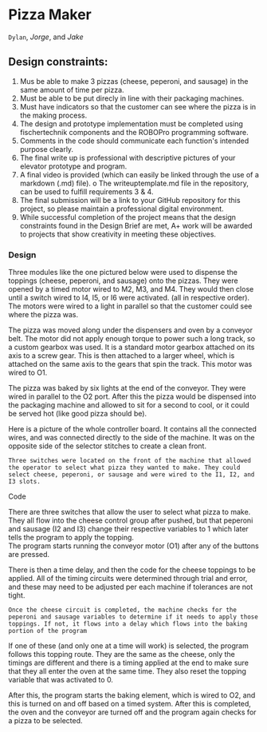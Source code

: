 




# Pizza Maker
 
`Dylan`, _Jorge_, and *Jake* 
 
## Design constraints: 
1.	Mus be able to make 3 pizzas (cheese, peperoni, and sausage) in the same amount of time per pizza. 
2.	Must be able to be put direcly in line with their packaging machines. 
3.	Must have indicators so that the customer can see where the pizza is in the making process. 
4.	The design and prototype implementation must be completed using fischertechnik components and the ROBOPro programming software.
5.	Comments in the code should communicate each function's intended purpose clearly.
6.	The final write up is professional with descriptive pictures of your elevator prototype and program.
7.	A final video is provided (which can easily be linked through the use of a markdown (.md) file). 
o	The writeuptemplate.md file in the repository, can be used to fulfill requirements 3 & 4.
8.	The final submission will be a link to your GitHub repository for this project, so please maintain a professional digital environment.
9.	While successful completion of the project means that the design constraints found in the Design Brief are met, A+ work will be awarded to projects that show creativity in meeting these objectives.
 
### Design
Three modules like the one pictured below were used to dispense the toppings (cheese, peperoni, and sausage) onto the pizzas. They were opened by a timed motor wired to M2, M3, and M4. They would then close until a switch wired to I4, I5, or I6 were activated. (all in respective order). The motors were wired to a light in parallel so that the customer could see where the pizza was. 
 
The pizza was moved along under the dispensers and oven by a conveyor belt. The motor did not apply enough torque to power such a long track, so a custom gearbox was used. It is a standard motor gearbox attached on its axis to a screw gear. This is then attached to a larger wheel, which is attached on the same axis to the gears that spin the track. This motor was wired to O1. 
 

The pizza was baked by six lights at the end of the conveyor. They were wired in parallel to the O2 port. After this the pizza would be dispensed into the packaging machine and allowed to sit for a second to cool, or it could be served hot (like good pizza should be). 
 
Here is a picture of the whole controller board. It contains all the connected wires, and was connected directly to the side of the machine. It was on the opposite side of the selector stitches to create a clean front. 
 
	Three switches were located on the front of the machine that allowed the operator to select what pizza they wanted to make. They could select cheese, peperoni, or sausage and were wired to the I1, I2, and I3 slots. 
 

Code 
 








There are three switches that allow the user to select what pizza to make. They all flow into the cheese control group after pushed, but that peperoni and sausage (I2 and I3) change their respective variables to 1 which later tells the program to apply the topping.  
The program starts running the conveyor motor (O1) after any of the buttons are pressed. 
 
There is then a time delay, and then the code for the cheese toppings to be applied. All of the timing circuits were determined through trial and error, and these may need to be adjusted per each machine if tolerances are not tight. 
 
	Once the cheese circuit is completed, the machine checks for the peperoni and sausage variables to determine if it needs to apply those toppings. If not, it flows into a delay which flows into the baking portion of the program 
 



If one of these (and only one at a time will work) is selected, the program follows this topping route. They are the same as the cheese, only the timings are different and there is a timing applied at the end to make sure that they all enter the oven at the same time. They also reset the topping variable that was activated to 0. 
 
After this, the program starts the baking element, which is wired to O2, and this is turned on and off based on a timed system. After this is completed, the oven and the conveyor are turned off and the program again checks for a pizza to be selected. 
 

